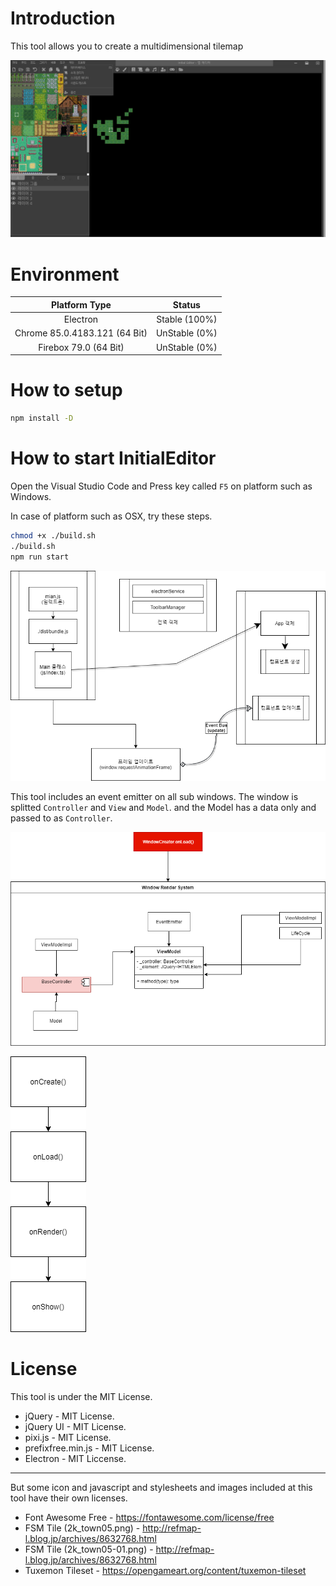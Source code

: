 # Introduction

This tool allows you to create a multidimensional tilemap

![IMG](https://github.com/biud436/Initial2D/raw/master/docs/img/new_editor.png)

# Environment

|         Platform Type         |    Status     |
| :---------------------------: | :-----------: |
|           Electron            | Stable (100%) |
| Chrome 85.0.4183.121 (64 Bit) | UnStable (0%) |
|     Firebox 79.0 (64 Bit)     | UnStable (0%) |

# How to setup

```bat
npm install -D
```

# How to start InitialEditor

Open the Visual Studio Code and Press key called `F5` on platform such as Windows.

In case of platform such as OSX, try these steps.

```sh
chmod +x ./build.sh
./build.sh
npm run start
```

![IMG](./Call.png)

This tool includes an event emitter on all sub windows. The window is splitted `Controller` and `View` and `Model`. and the Model has a data only and passed to as `Controller`.

![IMG](./diagram.png)

![IMG](./event.png)

# License

This tool is under the MIT License.

-   jQuery - MIT License.
-   jQuery UI - MIT License.
-   pixi.js - MIT License.
-   prefixfree.min.js - MIT License.
-   Electron - MIT Liccense.

---

But some icon and javascript and stylesheets and images included at this tool have their own licenses.

-   Font Awesome Free - https://fontawesome.com/license/free
-   FSM Tile (2k_town05.png) - http://refmap-l.blog.jp/archives/8632768.html
-   FSM Tile (2k_town05-01.png) - http://refmap-l.blog.jp/archives/8632768.html
-   Tuxemon Tileset - https://opengameart.org/content/tuxemon-tileset
